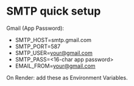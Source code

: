 # SMTP quick setup

Gmail (App Password):
- SMTP_HOST=smtp.gmail.com
- SMTP_PORT=587
- SMTP_USER=your@gmail.com
- SMTP_PASS=<16-char app password>
- EMAIL_FROM=your@gmail.com

On Render: add these as Environment Variables.
